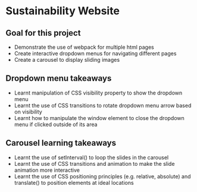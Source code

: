 # Sustainability Website

## Goal for this project
- Demonstrate the use of webpack for multiple html pages
- Create interactive dropdown menus for navigating different pages
- Create a carousel to display sliding images

## Dropdown menu takeaways
- Learnt manipulation of CSS visibility property to show the dropdown menu
- Learnt the use of CSS transitions to rotate dropdown menu arrow based on visibility
- Learnt how to manipulate the window element to close the dropdown menu if clicked outside of its area

## Carousel learning takeaways
- Learnt the use of setInterval() to loop the slides in the carousel
- Learnt the use of CSS transitions and animation to make the slide animation more interactive
- Learnt the use of CSS positioning principles (e.g. relative, absolute) and translate() to position elements at ideal locations
